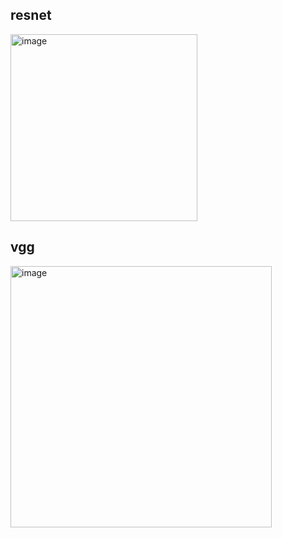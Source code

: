 ## resnet

<img width="299" alt="image" src="https://user-images.githubusercontent.com/100007307/235505905-2b768951-fada-4665-b95b-c78a1a9f2e73.png">


## vgg

<img width="418" alt="image" src="https://user-images.githubusercontent.com/100007307/235302975-b5cd1277-8c9f-401a-bee1-97c8ef04cc6c.png">

